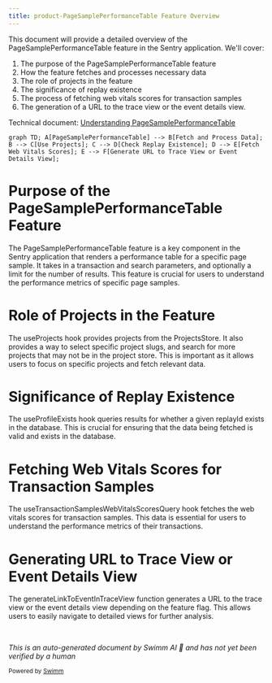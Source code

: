 ```yaml
---
title: product-PageSamplePerformanceTable Feature Overview
---
```

This document will provide a detailed overview of the PageSamplePerformanceTable feature in the Sentry application. We'll cover:

1. The purpose of the PageSamplePerformanceTable feature
2. How the feature fetches and processes necessary data
3. The role of projects in the feature
4. The significance of replay existence
5. The process of fetching web vitals scores for transaction samples
6. The generation of a URL to the trace view or the event details view.

Technical document: <SwmLink doc-title="Understanding PageSamplePerformanceTable">[Understanding PageSamplePerformanceTable](/.swm/understanding-pagesampleperformancetable.91d1l941.sw.md)</SwmLink>

```mermaid
graph TD; A[PageSamplePerformanceTable] --> B[Fetch and Process Data]; B --> C[Use Projects]; C --> D[Check Replay Existence]; D --> E[Fetch Web Vitals Scores]; E --> F[Generate URL to Trace View or Event Details View];
```

# Purpose of the PageSamplePerformanceTable Feature

The PageSamplePerformanceTable feature is a key component in the Sentry application that renders a performance table for a specific page sample. It takes in a transaction and search parameters, and optionally a limit for the number of results. This feature is crucial for users to understand the performance metrics of specific page samples.

# Role of Projects in the Feature

The useProjects hook provides projects from the ProjectsStore. It also provides a way to select specific project slugs, and search for more projects that may not be in the project store. This is important as it allows users to focus on specific projects and fetch relevant data.

# Significance of Replay Existence

The useProfileExists hook queries results for whether a given replayId exists in the database. This is crucial for ensuring that the data being fetched is valid and exists in the database.

# Fetching Web Vitals Scores for Transaction Samples

The useTransactionSamplesWebVitalsScoresQuery hook fetches the web vitals scores for transaction samples. This data is essential for users to understand the performance metrics of their transactions.

# Generating URL to Trace View or Event Details View

The generateLinkToEventInTraceView function generates a URL to the trace view or the event details view depending on the feature flag. This allows users to easily navigate to detailed views for further analysis.

&nbsp;

*This is an auto-generated document by Swimm AI 🌊 and has not yet been verified by a human*

<SwmMeta version="3.0.0" repo-id="Z2l0aHViJTNBJTNBc2VudHJ5LWRlbW8lM0ElM0FTd2ltbS1EZW1v" repo-name="sentry-demo" doc-type="product-flows"><sup>Powered by [Swimm](/)</sup></SwmMeta>
